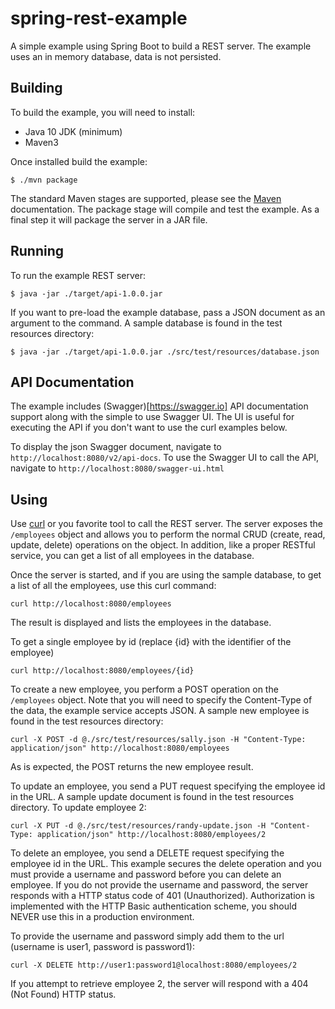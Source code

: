 spring-rest-example
==============================================

A simple example using Spring Boot to build a REST server.  The example uses an in memory database, data is not persisted.

## Building

To build the example, you will need to install:

* Java 10 JDK (minimum)
* Maven3

Once installed build the example:

```
$ ./mvn package
```

The standard Maven stages are supported, please see the [Maven](https://maven.apache.org) documentation.  The package stage will compile and test the example.  As a final step it will package the server in a JAR file.

## Running

To run the example REST server:

```
$ java -jar ./target/api-1.0.0.jar 
```

If you want to pre-load the example database, pass a JSON document as an argument to the command.  A sample database is found in the test resources directory:

```
$ java -jar ./target/api-1.0.0.jar ./src/test/resources/database.json
```

## API Documentation

The example includes (Swagger)[https://swagger.io] API documentation support along with the simple to use Swagger UI.  The UI is useful for executing the API if you don't want to use the curl examples below.

To display the json Swagger document, navigate to ```http://localhost:8080/v2/api-docs```.  To use the Swagger UI to call the API, navigate to ```http://localhost:8080/swagger-ui.html```

## Using

Use [curl](https://curl.haxx.se) or you favorite tool to call the REST server.  The server exposes the ```/employees``` object and allows you to perform the normal CRUD (create, read, update, delete) operations on the object.  In addition, like a proper RESTful service, you can get a list of all employees in the database.

Once the server is started, and if you are using the sample database, to get a list of all the employees, use this curl command:

```
curl http://localhost:8080/employees
```

The result is displayed and lists the employees in the database.

To get a single employee by id (replace {id} with the identifier of the employee)

```
curl http://localhost:8080/employees/{id}
```

To create a new employee, you perform a POST operation on the ```/employees``` object.  Note that you will need to specify the Content-Type of the data, the example service accepts JSON.  A sample new employee is found in the test resources directory:

```
curl -X POST -d @./src/test/resources/sally.json -H "Content-Type: application/json" http://localhost:8080/employees
```

As is expected, the POST returns the new employee result.

To update an employee, you send a PUT request specifying the employee id in the URL.  A sample update document is found in the test resources directory.  To update employee 2:

```
curl -X PUT -d @./src/test/resources/randy-update.json -H "Content-Type: application/json" http://localhost:8080/employees/2
```

To delete an employee, you send a DELETE request specifying the employee id in the URL.  This example secures the delete operation and you must provide a username and password before you can delete an employee.  If you do not provide the username and password, the server responds with a HTTP status code of 401 (Unauthorized).  Authorization is implemented with the HTTP Basic authentication scheme, you should NEVER use this in a production environment.

To provide the username and password simply add them to the url (username is user1, password is password1):

```
curl -X DELETE http://user1:password1@localhost:8080/employees/2
```

If you attempt to retrieve employee 2, the server will respond with a 404 (Not Found) HTTP status.

